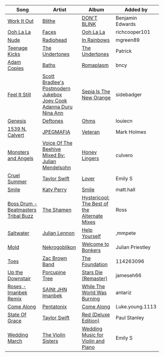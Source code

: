| Song | Artist | Album | Added by |
|-|-|-|-|
| [Work It Out](https://open.spotify.com/track/1T6YY4QEzbUp1Bp5h2mUe7) | [Blithe](https://open.spotify.com/artist/604wNNLUmrAmNOSEU8GfK4) | [DON'T BLINK](https://open.spotify.com/album/7I0O1G6RFLwPiwMF24J4eB) | Benjamin Edwards |
| [Ooh La La](https://open.spotify.com/track/4lJ6YVXQ0jUk5ILu0PSrA4) | [Faces](https://open.spotify.com/artist/3v4feUQnU3VEUqFrjmtekL) | [Ooh La La](https://open.spotify.com/album/4eTVgxB6wm5eGvesA4cUN5) | richcooper101 |
| [Nude](https://open.spotify.com/track/5k7VKj1Xwy5DjO4B0PdAOb) | [Radiohead](https://open.spotify.com/artist/4Z8W4fKeB5YxbusRsdQVPb) | [In Rainbows](https://open.spotify.com/album/7eyQXxuf2nGj9d2367Gi5f) | mgreen89 |
| [Teenage Kicks](https://open.spotify.com/track/7ATyLePQnHxFk5kzxWCcsh) | [The Undertones](https://open.spotify.com/artist/2WRStKp4ihGVUzlzWfv1Qt) | [The Undertones](https://open.spotify.com/album/2CGEIN4OnLWDewCT7C4JLh) | Patrick |
| [Adam Copies](https://open.spotify.com/track/5yN6HAsi9cF1PTCdZ2SMAx) | [Baths](https://open.spotify.com/artist/5zS8r5hRRk1jzD41yYS1NO) | [Romaplasm](https://open.spotify.com/album/0qICBcSjyduXz64uotDT6M) | bncy |
| [Feel It Still](https://open.spotify.com/track/2fAMN1ElznJ0EbFEJ7QdFz) | [Scott Bradlee's Postmodern Jukebox](https://open.spotify.com/artist/5HYNPEO2NNBONQkp3Mvwvc)<br>[Joey Cook](https://open.spotify.com/artist/2pCpho80T9dJe1BOWnyxkF)<br>[Adanna Duru](https://open.spotify.com/artist/3Ov1o1t4WuiZfVcU7rXG90)<br>[Nina Ann](https://open.spotify.com/artist/4kyhocyz4BZImOAct1yVmS) | [Sepia Is The New Orange](https://open.spotify.com/album/4EnUNHhTh0qZ9GyX0fL9Wp) | sidebadger |
| [Genesis](https://open.spotify.com/track/6FfMQVzOC46ZL5byOQfUhT) | [Deftones](https://open.spotify.com/artist/6Ghvu1VvMGScGpOUJBAHNH) | [Ohms](https://open.spotify.com/album/0VEFy5MsBiq0u2lWL0OwOd) | louiecn |
| [1539 N. Calvert](https://open.spotify.com/track/6XyxCBp6x3jvtxXvMN5sAA) | [JPEGMAFIA](https://open.spotify.com/artist/6yJ6QQ3Y5l0s0tn7b0arrO) | [Veteran](https://open.spotify.com/album/51WLEfPEEkzAWurvuY6Gco) | Mark Holmes |
| [Monsters and Angels](https://open.spotify.com/track/4SLY61BWDF7uZ8RcuuPDaE) | [Voice Of The Beehive](https://open.spotify.com/artist/5wfTNhhtnBtRwfoqZnHonC)<br>[Mixed By: Julian Mendelsohn](https://open.spotify.com/artist/19sXrFES4AcTmjb00ltKim) | [Honey Lingers](https://open.spotify.com/album/7FxvioY3s4g61v1M3pnn9H) | culvero |
| [Cruel Summer](https://open.spotify.com/track/1BxfuPKGuaTgP7aM0Bbdwr) | [Taylor Swift](https://open.spotify.com/artist/06HL4z0CvFAxyc27GXpf02) | [Lover](https://open.spotify.com/album/1NAmidJlEaVgA3MpcPFYGq) | Emily S |
| [Smile](https://open.spotify.com/track/3DXdjHnePKnh6oXw2ZgGSl) | [Katy Perry](https://open.spotify.com/artist/6jJ0s89eD6GaHleKKya26X) | [Smile](https://open.spotify.com/album/61HTU0pcDaTmotLnBQgoLs) | matt.hall |
| [Boss Drum - Beatmasters Tribal Buzz](https://open.spotify.com/track/2IaUc69PICpHBfODz8bvlJ) | [The Shamen](https://open.spotify.com/artist/5E704N5StxMVKpalhaJ5L3) | [Hystericool: The Best of the Alternate Mixes](https://open.spotify.com/album/50GthKB7vibfxy0AlSj2gH) | Ross |
| [Saltwater](https://open.spotify.com/track/21RNUmNhLRfR8TG6gX1O8j) | [Julian Lennon](https://open.spotify.com/artist/4Tvos0a5rRrBu4Oodu5f79) | [Help Yourself](https://open.spotify.com/album/5fGWo57KXMwvMH6vukrAut) | ,mmpete |
| [Mold](https://open.spotify.com/track/5hPuV2bcHziHooL4gMUR6I) | [Nekrogoblikon](https://open.spotify.com/artist/3FILKvtNoiEfCJO9qVNCNF) | [Welcome to Bonkers](https://open.spotify.com/album/6EXsfqTqHgc0XNti4Dn5r7) | Julian Priestley |
| [Toes](https://open.spotify.com/track/2Esf7NTKQNCPE4G17QvVCs) | [Zac Brown Band](https://open.spotify.com/artist/6yJCxee7QumYr820xdIsjo) | [The Foundation](https://open.spotify.com/album/5GP6INOrUkZJyXOqoTUlxZ) | 114263096 |
| [Up the Downstair](https://open.spotify.com/track/2lgyz6AmPLlvbIS72VMWJ7) | [Porcupine Tree](https://open.spotify.com/artist/5NXHXK6hOCotCF8lvGM1I0) | [Stars Die (Remaster)](https://open.spotify.com/album/76iRPjs3SQiPYrZF1pwWgA) | jameseh66 |
| [Roses - Imanbek Remix](https://open.spotify.com/track/5f5tMrP3ZZbNtiLIHKOQLS) | [SAINt JHN](https://open.spotify.com/artist/0H39MdGGX6dbnnQPt6NQkZ)<br>[Imanbek](https://open.spotify.com/artist/5rGrDvrLOV2VV8SCFVGWlj) | [While The World Was Burning](https://open.spotify.com/album/5YrVHzZ2sBhsSaWIKpX0OW) | antariz |
| [Come Along](https://open.spotify.com/track/52J0xWYEGceLicOiziLNFp) | [Pentatonix](https://open.spotify.com/artist/26AHtbjWKiwYzsoGoUZq53) | [Come Along](https://open.spotify.com/album/0gGoGIF1hkBkVpcHYygHsm) | Luke.young.1113 |
| [State Of Grace](https://open.spotify.com/track/5zyCYmiaVE5y26EZuwZbsw) | [Taylor Swift](https://open.spotify.com/artist/06HL4z0CvFAxyc27GXpf02) | [Red (Deluxe Edition)](https://open.spotify.com/album/1KlU96Hw9nlvqpBPlSqcTV) | Paul Stanley |
| [Wedding March](https://open.spotify.com/track/4eE71tR5gGXa2sgmgKnZzs) | [The Violin Sisters](https://open.spotify.com/artist/3QgNrPxIzUdFIwUzbyYDaA) | [Wedding Music for Violin and Piano](https://open.spotify.com/album/70uor3lsDToLW9sb3Jcbs9) | Emily S |